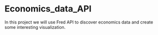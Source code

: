 # Economics_data_API

In this project we will use Fred API to discover economics data and create some interesting visualization.
